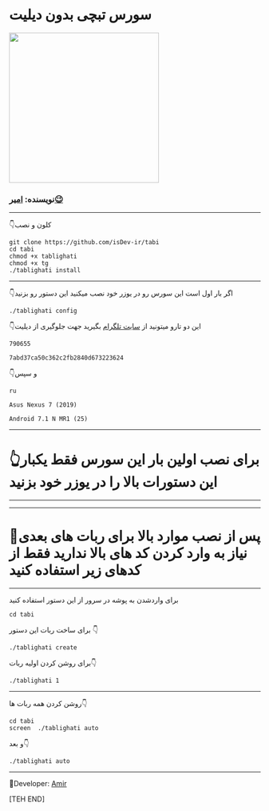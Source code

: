 # **سورس تبچی بدون دیلیت** #

<div align="New Tabchi"><a href="https://t.me/Telesud"><img src="http://s6.picofile.com/file/8376839976/IMG_20190925_222746_317.jpg" width="300"></a></div>

### نویسنده: [امیر😉](https://t.me/amir_sezar)

---------------------------------

👇کلون و نصب
```
git clone https://github.com/isDev-ir/tabi
cd tabi
chmod +x tablighati
chmod +x tg
./tablighati install
```
-------------------
👇اگر بار اول است این سورس رو در یوزر خود نصب میکنید این دستور رو بزنید
```
./tablighati config
```
👇این دو تارو میتونید از [سایت تلگرام](https://my.telegram.org/auth) بگیرید جهت جلوگیری از دیلیت
```
790655

7abd37ca50c362c2fb2840d673223624
```
👇و سپس
```
ru

Asus Nexus 7 (2019)

Android 7.1 N MR1 (25)
```

-------------------
# 👆برای نصب اولین بار این سورس فقط یکبار این دستورات بالا را در یوزر خود بزنید
-------------------
-------------------
# 📌پس از نصب موارد بالا برای ربات های بعدی نیاز به وارد کردن کد های بالا ندارید فقط از کدهای زیر استفاده کنید
-------------------
برای واردشدن به پوشه در سرور از این دستور استفاده کنید
```
cd tabi
```
برای ساخت ربات این دستور 👇
```
./tablighati create
```
برای روشن کردن اولیه ربات👇
```
./tablighati 1
```
-------------------
 روشن کردن همه ربات ها👇
```
cd tabi
screen  ./tablighati auto
```
و بعد👇
```
./tablighati auto
```
-------------------
🚪Developer: [Amir](https://t.me/amir_sezar)

[TEH END]
